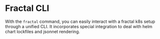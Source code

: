 # Fractal CLI

With the `fractal` command, you can easily interact with a fractal k8s setup through a unified CLI.
It incorporates special integration to deal with helm chart lockfiles and jsonnet rendering.
